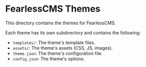 # FearlessCMS Themes

This directory contains the themes for FearlessCMS.

Each theme has its own subdirectory and contains the following:

*   `templates/`: The theme's template files.
*   `assets/`: The theme's assets (CSS, JS, images).
*   `theme.json`: The theme's configuration file.
*   `config.json`: The theme's options.
